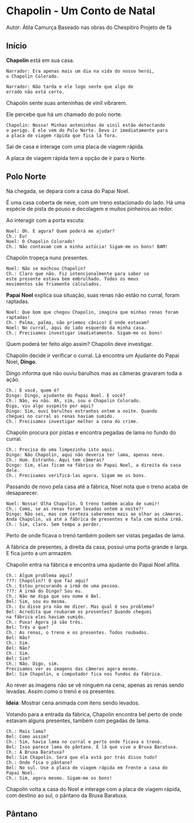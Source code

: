 # Chapolin - Um Conto de Natal

Autor: Átila Camurça
Baseado nas obras do Chespitiro
Projeto de fã

## Início

**Chapolin** está em sua casa.

```
Narrador: Era apenas mais um dia na vida do nosso herói,
o Chapolin Colorado.

Narrador: Não tarda e ele logo sente que algo de
errado não está certo.
```

Chapolin sente suas anteninhas de vinil vibrarem.

Ele percebe que há um chamado do polo norte.

```
Chapolin: Nossa! Minhas anteninhas de vinil estão detectando
o perigo. E ele vem do Polo Norte. Devo ir imediatamente para
a placa de viagem rápida que fica lá fora.
```

Sai de casa e interage com uma placa de viagem rápida.

A placa de viagem rápida tem a opção de ir para o Norte.

## Polo Norte

Na chegada, se depara com a casa do Papai Noel.

É uma casa coberta de neve, com um treno estacionado do lado.
Há uma espécie de pista de pouso e decolagem e muitos pinheiros
ao redor.

Ao interagir com a porta escuta:

```
Noel: Oh. E agora? Quem poderá me ajudar?
Ch.: Eu!
Noel: O Chapolin Colorado!
Ch.: Não contavam com a minha astúcia! Sigam-me os bons! BAM!
```

Chapolin tropeça nuns presentes.

```
Noel: Não se machcou Chapolin?
Ch.: Claro que não. Fiz intencionalmente para saber se
este presente estava bem embrulhado. Todos os meus
movimentos são friamente calculados.
```

**Papai Noel** explica sua situação, suas renas não estão no curral, foram raptadas.

```
Noel: Que bom que chegou Chapolin, imagina que minhas renas foram raptadas!
Ch.: Palma, palma, não priemos cânico! E onde estavam?
Noel: No curral, aqui do lado esquerdo da minha casa.
Ch.: Precisamos investigar imadiatamente. Sigam-me os bons!
```

Quem poderá ter feito algo assim? Chapolin deve investigar.

Chapolin decide ir verificar o curral. Lá encontra um Ajudante do Papai Noel, **Dingo**.

Dingo informa que não ouviu barulhos mas as câmeras gravaram toda a ação.

```
Ch.: E você, quem é?
Dingo: Dingo, ajudante do Papai Noel. E você?
Ch.: Não, eu não. Ah, sim, sou o Chapolin Colorado.
Diga, viu algo suspeito por aqui?
Dingo: Sim, ouvi barulhos estranhos ontem a noite. Quando
cheguei no curral as renas haviam sumido.
Ch.: Precisamos investigar melhor a cena do crime.
```

Chapolin procura por pistas e encontra pegadas de lama no fundo do curral.

```
Ch.: Precisa de uma limpezinha isto aqui.
Dingo: Não Chapolin, aqui não deveria ter lama, apenas neve.
Ch.: Hum. Estranho. Aqui tem câmeras?
Dingo: Sim, elas ficam na fábrica do Papai Noel, a direita da casa dele.
Ch.: Precisamos verificá-las agora. Sigam me os bons.
```

Passando de novo pela casa até a fábrica, Noel nota que o treno
acaba de desaparecer.

```
Noel: Nossa! Olha Chapolin. O treno também acaba de sumir!
Ch.: Como, se as renas foram levadas ontem a noite?!
Dingo: Não sei, mas com certeza saberemos mais ao olhar as câmeras.
Anda Chapolin, vá até a fábrica de presentes e fala com minha irmã.
Ch.: Sim, claro. Sem tempo a perder.
```

Perto de onde ficava o trenó também podem ser vistas pegadas de lama.

A fábrica de presentes, à direita da casa, possui uma porta grande e
larga. E fica junto a um armazém.

Chapolin entra na fábrica e encontra uma ajudante do Papai Noel
aflita.

```
Ch.: Algum problema aqui?
???: Chapolin?! O que faz aqui?
Ch.: Estou procurando a irmã de uma pessoa.
???: A irmã do Dingo? Sou eu.
Ch.: Não me diga que seu nome é Bel.
Bel: Sim, sou eu mesma.
Ch.: Eu disse pra não me dizer. Mas qual é seu problema?
Bel: Acredita que roubaram os presentes? Quando cheguei
na fábrica eles haviam sumido.
Ch.: Puxa! Agora já são três.
Bel: Três o que?
Ch.: As renas, o treno e os presentes. Todos roubados.
Bel: Não?
Ch.: Sim.
Bel: Não?
Ch.: Sim.
Bel: Sim?
Ch.: Não. Digo, sim.
Precisamos ver as imagens das câmeras agora mesmo.
Bel: Sim Chapolin, o computador fica nos fundos da fábrica.
```

Ao rever as imagens não se vê ninguém na cena, apenas as renas sendo levadas.
Assim como o trenó e os presentes.

**Ideia**: Mostrar cena animada com itens sendo levados.

Votando para a entrada da fábrica, Chapolin encontra bel perto de onde estavam
alguns presentes, também com pegadas de lama.

```
Ch.: Mais lama?
Bel: Como assim?
Ch.: Sim, havia lama no curral e perto onde ficava o trenó.
Bel: Isso parece lama do pântano. É lá que vive a Bruxa Baratuxa.
Ch.: A Bruxa Baratuxa?
Bel: Sim Chapolin. Será que ela está por trás disso tudo?
Ch.: Onde fica o pântano?
Bel: No sul. Use a placa de viagem rápida em frente a casa do
Papai Noel.
Ch.: Sim, agora mesmo. Sigam-me os bons!
```

Chapolin volta a casa do Noel e interage com a placa de viagem rápida,
com destino ao sul, o pântano da Bruxa Baratuxa.

## Pântano
